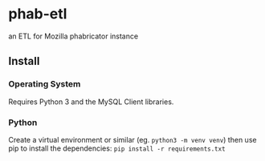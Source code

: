 # phab-etl
an ETL for Mozilla phabricator instance

## Install

### Operating System

Requires Python 3 and the MySQL Client libraries.

### Python

Create a virtual environment or similar (eg. `python3 -m venv venv`) then use pip to install the dependencies: `pip install -r requirements.txt`
